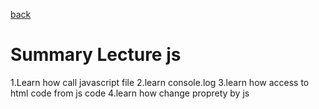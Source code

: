 [back](../README.md)

# Summary Lecture js

1.Learn how call javascript file
2.learn console.log
3.learn how access to html code from js code
4.learn how change proprety by js
